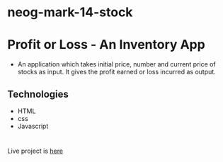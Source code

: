 # neog-mark-14-stock

# Profit or Loss - An Inventory App
-  An application which takes initial price, number and current price of stocks as input. It gives the profit earned or loss incurred as output.


## Technologies
- HTML
- css 
- Javascript



#

Live project is [here](https://profit-or-loss-mark-14.netlify.app/)